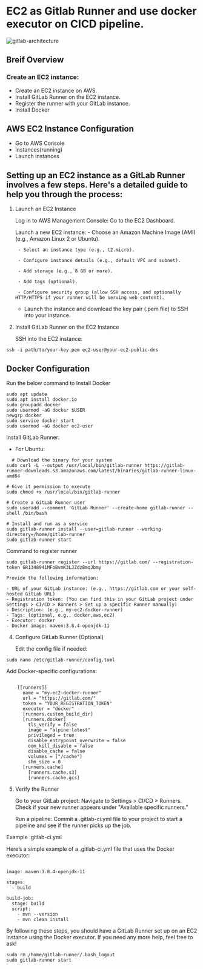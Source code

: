 # EC2 as Gitlab Runner and use docker executor on CICD pipeline.

![gitlab-architecture](https://github.com/user-attachments/assets/a657bf85-ed54-4fee-8514-886a02c0463a)

## Breif Overview 

### Create an EC2 instance:
   -  Create an EC2 instance on AWS.
   -  Install GitLab Runner on the EC2 instance.
   -  Register the runner with your GitLab instance.
   -  Install Docker
   
## AWS EC2 Instance Configuration

- Go to AWS Console
- Instances(running)
- Launch instances


## Setting up an EC2 instance as a GitLab Runner involves a few steps. Here's a detailed guide to help you through the process:

1. Launch an EC2 Instance
   
    Log in to AWS Management Console:
        Go to the EC2 Dashboard.
   
    Launch a new EC2 instance:
        - Choose an Amazon Machine Image (AMI) (e.g., Amazon Linux 2 or Ubuntu).
   
        - Select an instance type (e.g., t2.micro).
   
        - Configure instance details (e.g., default VPC and subnet).
   
        - Add storage (e.g., 8 GB or more).
   
        - Add tags (optional).
   
        - Configure security group (allow SSH access, and optionally HTTP/HTTPS if your runner will be serving web content).
   
     - Launch the instance and download the key pair (.pem file) to SSH into your instance.

3. Install GitLab Runner on the EC2 Instance

    SSH into the EC2 instance:

```
ssh -i path/to/your-key.pem ec2-user@your-ec2-public-dns
```
## Docker Configuration

Run the below command to Install Docker

```
sudo apt update
sudo apt install docker.io
sudo groupadd docker
sudo usermod -aG docker $USER
newgrp docker
sudo service docker start
sudo usermod -aG docker ec2-user

```
Install GitLab Runner:
- For Ubuntu:

```
  # Download the binary for your system
sudo curl -L --output /usr/local/bin/gitlab-runner https://gitlab-runner-downloads.s3.amazonaws.com/latest/binaries/gitlab-runner-linux-amd64

# Give it permission to execute
sudo chmod +x /usr/local/bin/gitlab-runner

# Create a GitLab Runner user
sudo useradd --comment 'GitLab Runner' --create-home gitlab-runner --shell /bin/bash

# Install and run as a service
sudo gitlab-runner install --user=gitlab-runner --working-directory=/home/gitlab-runner
sudo gitlab-runner start
```
Command to register runner
```
sudo gitlab-runner register --url https://gitlab.com/ --registration-token GR1348941MFoBvmK3LJZdzBmqJbmy
```
    Provide the following information:

    - URL of your GitLab instance: (e.g., https://gitlab.com or your self-hosted GitLab URL)
    - Registration token: (You can find this in your GitLab project under Settings > CI/CD > Runners > Set up a specific Runner manually)
    - Description: (e.g., my-ec2-docker-runner)
    - Tags: (optional, e.g., docker,aws,ec2)
    - Executor: docker
    - Docker image: maven:3.8.4-openjdk-11

4. Configure GitLab Runner (Optional)

    Edit the config file if needed:

```
sudo nano /etc/gitlab-runner/config.toml
```
Add Docker-specific configurations:

```

    [[runners]]
      name = "my-ec2-docker-runner"
      url = "https://gitlab.com/"
      token = "YOUR_REGISTRATION_TOKEN"
      executor = "docker"
      [runners.custom_build_dir]
      [runners.docker]
        tls_verify = false
        image = "alpine:latest"
        privileged = true
        disable_entrypoint_overwrite = false
        oom_kill_disable = false
        disable_cache = false
        volumes = ["/cache"]
        shm_size = 0
      [runners.cache]
        [runners.cache.s3]
        [runners.cache.gcs]
```
5. Verify the Runner

    Go to your GitLab project:
        Navigate to Settings > CI/CD > Runners.
        Check if your new runner appears under "Available specific runners."

    Run a pipeline:
        Commit a .gitlab-ci.yml file to your project to start a pipeline and see if the runner picks up the job.

Example .gitlab-ci.yml

Here’s a simple example of a .gitlab-ci.yml file that uses the Docker executor:

```

image: maven:3.8.4-openjdk-11

stages:
  - build

build-job:
  stage: build
  script:
    - mvn --version
    - mvn clean install

```
By following these steps, you should have a GitLab Runner set up on an EC2 instance using the Docker executor. If you need any more help, feel free to ask!
```
sudo rm /home/gitlab-runner/.bash_logout
sudo gitlab-runner start
```



